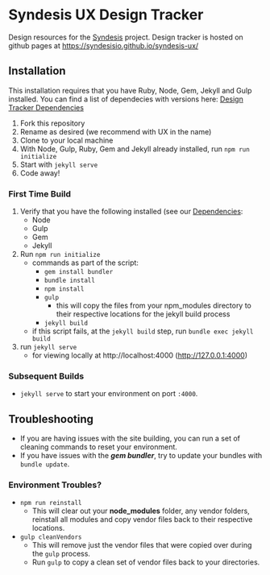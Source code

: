 # Syndesis UX Design Tracker

Design resources for the [Syndesis](https://github.com/syndesisio/syndesis) project. Design tracker is hosted on github pages at https://syndesisio.github.io/syndesis-ux/

## Installation

This installation requires that you have Ruby, Node, Gem, Jekyll and Gulp installed. You can find a list of dependecies with versions here: [Design Tracker Dependencies](https://github.com/rh-uxd/design-tracker-template/wiki/Dependencies)

1. Fork this repository
1. Rename as desired (we recommend with UX in the name)
1. Clone to your local machine
1. With Node, Gulp, Ruby, Gem and Jekyll already installed, run `npm run initialize`
1. Start with `jekyll serve`
1. Code away!

### First Time Build

1. Verify that you have the following installed (see our [Dependencies](https://github.com/rh-uxd/design-tracker-template/wiki/Dependencies):
    - Node
    - Gulp
    - Gem
    - Jekyll
1. Run `npm run initialize`
    - commands as part of the script:
      - `gem install bundler`
      - `bundle install`
      - `npm install`
      - `gulp`
        - this will copy the files from your npm_modules directory to their respective locations for the jekyll build process
      - `jekyll build`
    - if this script fails, at the `jekyll build` step, run `bundle exec jekyll build`
1. run `jekyll serve`
    - for viewing locally at http://localhost:4000 (http://127.0.0.1:4000)

### Subsequent Builds

- `jekyll serve` to start your environment on port `:4000`.

## Troubleshooting

- If you are having issues with the site building, you can run a set of cleaning commands to reset your environment.
- If you have issues with the ***gem bundler***, try to update your bundles with `bundle update`.

### Environment Troubles?

- `npm run reinstall`
  - This will clear out your **node_modules** folder, any vendor folders, reinstall all modules and copy vendor files back to their respective locations.
- `gulp cleanVendors`
  - This will remove just the vendor files that were copied over during the `gulp` process.
  - Run `gulp` to copy a clean set of vendor files back to your directories.
